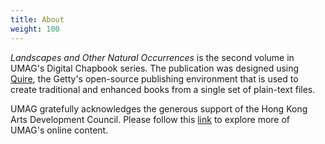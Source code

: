 ```yaml
---
title: About
weight: 100
---
```


*Landscapes and Other Natural Occurrences* is the second volume in UMAG's Digital Chapbook series. The publication was designed using [Quire](https://gettypubs.github.io/quire/), the Getty's open-source publishing environment that is used to create traditional and enhanced books from a single set of plain-text files.

UMAG gratefully acknowledges the generous support of the Hong Kong Arts Development Council. Please follow this [link](https://www.umag.hku.hk/en/) to explore more of UMAG's online content.
